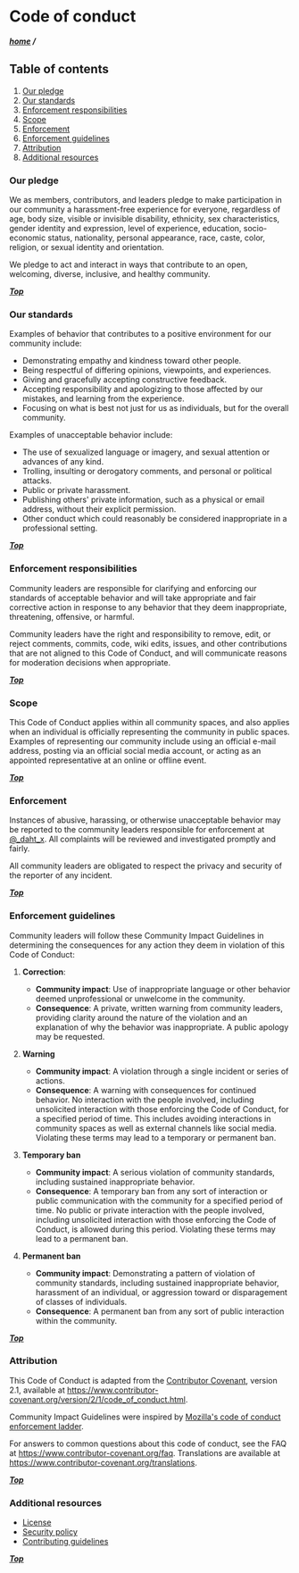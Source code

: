 # Code of conduct

***[home](./readme.md) /***

## Table of contents

1. [Our pledge](#our-pledge)
2. [Our standards](#our-standards)
3. [Enforcement responsibilities](#enforcement-responsibilities)
4. [Scope](#scope)
5. [Enforcement](#enforcement)
6. [Enforcement guidelines](#enforcement-guidelines)
7. [Attribution](#attribution)
8. [Additional resources](#additional-resources)

### Our pledge

We as members, contributors, and leaders pledge to make participation in our
community a harassment-free experience for everyone, regardless of age, body
size, visible or invisible disability, ethnicity, sex characteristics, gender
identity and expression, level of experience, education, socio-economic status,
nationality, personal appearance, race, caste, color, religion, or sexual
identity and orientation.

We pledge to act and interact in ways that contribute to an open, welcoming,
diverse, inclusive, and healthy community.

***[Top](#code-of-conduct)***

### Our standards

Examples of behavior that contributes to a positive environment for our
community include:

- Demonstrating empathy and kindness toward other people.
- Being respectful of differing opinions, viewpoints, and experiences.
- Giving and gracefully accepting constructive feedback.
- Accepting responsibility and apologizing to those affected by our mistakes,
  and learning from the experience.
- Focusing on what is best not just for us as individuals, but for the overall
  community.

Examples of unacceptable behavior include:

- The use of sexualized language or imagery, and sexual attention or advances of
  any kind.
- Trolling, insulting or derogatory comments, and personal or political attacks.
- Public or private harassment.
- Publishing others' private information, such as a physical or email address,
  without their explicit permission.
- Other conduct which could reasonably be considered inappropriate in a
  professional setting.

***[Top](#code-of-conduct)***

### Enforcement responsibilities

Community leaders are responsible for clarifying and enforcing our standards of
acceptable behavior and will take appropriate and fair corrective action in
response to any behavior that they deem inappropriate, threatening, offensive,
or harmful.

Community leaders have the right and responsibility to remove, edit, or reject
comments, commits, code, wiki edits, issues, and other contributions that are
not aligned to this Code of Conduct, and will communicate reasons for moderation
decisions when appropriate.

***[Top](#code-of-conduct)***

### Scope

This Code of Conduct applies within all community spaces, and also applies when
an individual is officially representing the community in public spaces.
Examples of representing our community include using an official e-mail address,
posting via an official social media account, or acting as an appointed
representative at an online or offline event.

***[Top](#code-of-conduct)***

### Enforcement

Instances of abusive, harassing, or otherwise unacceptable behavior may be
reported to the community leaders responsible for enforcement at
[@_daht_x](https://x.com/_daht_x).
All complaints will be reviewed and investigated promptly and fairly.

All community leaders are obligated to respect the privacy and security of the
reporter of any incident.

***[Top](#code-of-conduct)***

### Enforcement guidelines

Community leaders will follow these Community Impact Guidelines in determining
the consequences for any action they deem in violation of this Code of Conduct:

1. **Correction**:
   - **Community impact**: Use of inappropriate language or other behavior deemed
unprofessional or unwelcome in the community.
   - **Consequence**: A private, written warning from community leaders, providing
clarity around the nature of the violation and an explanation of why the
behavior was inappropriate. A public apology may be requested.

2. **Warning**
   - **Community impact**: A violation through a single incident or series of
actions.
   - **Consequence**: A warning with consequences for continued behavior. No
interaction with the people involved, including unsolicited interaction with
those enforcing the Code of Conduct, for a specified period of time. This
includes avoiding interactions in community spaces as well as external channels
like social media. Violating these terms may lead to a temporary or permanent
ban.

3. **Temporary ban**
   - **Community impact**: A serious violation of community standards, including
sustained inappropriate behavior.
   - **Consequence**: A temporary ban from any sort of interaction or public
communication with the community for a specified period of time. No public or
private interaction with the people involved, including unsolicited interaction
with those enforcing the Code of Conduct, is allowed during this period.
Violating these terms may lead to a permanent ban.

4. **Permanent ban**
   - **Community impact**: Demonstrating a pattern of violation of community
standards, including sustained inappropriate behavior, harassment of an
individual, or aggression toward or disparagement of classes of individuals.
   - **Consequence**: A permanent ban from any sort of public interaction within the
community.

***[Top](#code-of-conduct)***

### Attribution

This Code of Conduct is adapted from the
[Contributor Covenant](https://www.contributor-covenant.org), version 2.1,
available at
<https://www.contributor-covenant.org/version/2/1/code_of_conduct.html>.

Community Impact Guidelines were inspired by
[Mozilla's code of conduct enforcement ladder](https://github.com/mozilla/diversity).

For answers to common questions about this code of conduct, see the FAQ at
<https://www.contributor-covenant.org/faq>. Translations are available at
<https://www.contributor-covenant.org/translations>.

***[Top](#code-of-conduct)***

### Additional resources

- [License](./license)
- [Security policy](./security.md)
- [Contributing guidelines](./contributing.md)

***[Top](#code-of-conduct)***
